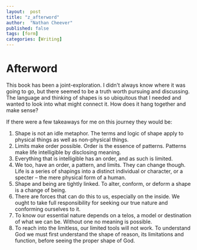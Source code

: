 ```yaml
---
layout:  post
title: "z_afterword"
author:  "Nathan Cheever"
published: false
tags: [form]
categories: [Writing]
---
```


# Afterword
This book has been a joint-exploration. I didn't always know where it was going to go, but there seemed to be a truth worth pursuing and discussing. The language and thinking of shapes is so ubiquitous that I needed and wanted to look into what might connect it. How does it hang together and make sense? 

If there were a few takeaways for me on this journey they would be:

1. Shape is not an idle metaphor. The terms and logic of shape apply to physical things as well as non-physical things.
2. Limits make order possible. Order is the essence of patterns. Patterns make life intelligible by disclosing meaning. 
3. Everything that is intelligible has an order, and as such is limited.
4. We too, have an order, a pattern, and limits. They can change though. Life is a series of shapings into a distinct individual or character, or a specter – the mere physical form of a human.
5. Shape and being are tightly linked. To alter, conform, or deform a shape is a change of being. 
6. There are forces that can do this to us, especially on the inside. We ought to take full responsibility for seeking our true nature and conforming ourselves to it.
7. To know our essential nature depends on a telos, a model or destination of what we can be. Without one no meaning is possible.
8. To reach into the limitless, our limited tools will not work. To understand God we must first understand the shape of reason, its limitations and function, before seeing the proper shape of God.